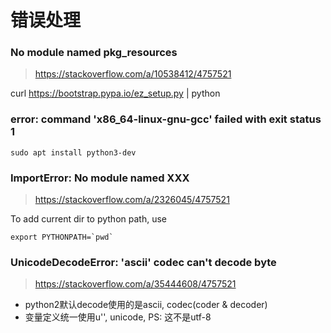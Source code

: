 错误处理
=======

### No module named pkg_resources
> <https://stackoverflow.com/a/10538412/4757521>

curl https://bootstrap.pypa.io/ez_setup.py | python

### error: command 'x86_64-linux-gnu-gcc' failed with exit status 1

    sudo apt install python3-dev

### ImportError: No module named XXX

> <https://stackoverflow.com/a/2326045/4757521>

To add current dir to python path, use

    export PYTHONPATH=`pwd`

### UnicodeDecodeError: 'ascii' codec can't decode byte

> <https://stackoverflow.com/a/35444608/4757521>

- python2默认decode使用的是ascii, codec(coder & decoder)
- 变量定义统一使用u'', unicode, PS: 这不是utf-8
